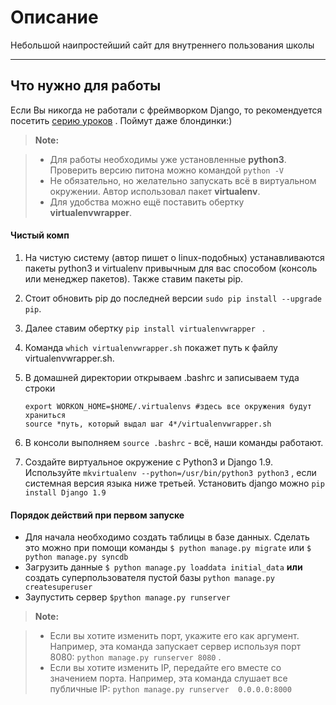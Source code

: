 Описание
===================

Небольшой наипростейший сайт для внутреннего пользования школы

----------


Что нужно для работы
-------------

Если Вы никогда не работали с фреймворком Django, то рекомендуется посетить [серию уроков](http://tutorial.djangogirls.org/ru/) . Поймут даже блондинки:) 

> **Note:**

> - Для работы необходимы уже установленные **python3**. Проверить версию питона можно командой `python -V `
> - Не обязательно, но желательно запускать всё в виртуальном окружении. Автор использовал пакет **virtualenv**.
> - Для удобства можно ещё поставить обертку **virtualenvwrapper**. 

#### Чистый комп

1. На чистую систему (автор пишет о linux-подобных) устанавливаются пакеты python3 и virtualenv привычным для вас способом (консоль или менеджер пакетов). Также ставим пакеты pip. 
2. Стоит обновить pip до последней версии `sudo pip install --upgrade pip`.
3. Далее ставим обертку `pip install virtualenvwrapper ` . 
4. Команда `which virtualenvwrapper.sh` покажет путь к файлу virtualenvwrapper.sh. 
5. В домашней директории открываем .bashrc и записываем туда строки 
    
    `export WORKON_HOME=$HOME/.virtualenvs #здесь все окружения будут храниться`  
    `source *путь, который выдал шаг 4*/virtualenvwrapper.sh`
    
6. В консоли выполняем `source .bashrc` - всё, наши команды работают.
7. Создайте виртуальное окружение с Python3 и Django 1.9. Используйте `mkvirtualenv --python=/usr/bin/python3 python3` , если системная версия языка ниже третьей. Установить django можно `pip install Django 1.9`

#### Порядок действий при первом запуске

 - Для начала необходимо создать таблицы в базе данных. Сделать это можно при помощи команды `$ python manage.py migrate` или `$ python manage.py syncdb`
 - Загрузить данные `$ python manage.py loaddata initial_data` **или** создать суперпользователя пустой базы `python manage.py createsuperuser`
 - Заупустить сервер `$python manage.py runserver`

> **Note:**

> - Если вы хотите изменить порт, укажите его как аргумент. Например, эта команда запускает сервер используя порт 8080: `python manage.py runserver 8080` .
> - Если вы хотите изменить IP, передайте его вместе со значением порта. Например, эта команда слушает все публичные IP: `python manage.py runserver  0.0.0.0:8000` 

